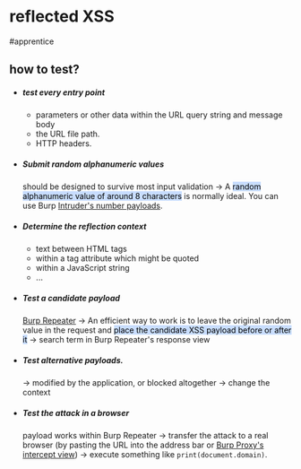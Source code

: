 # reflected XSS

#apprentice 
## how to test?
- ##### test every entry point 
  - parameters or other data within the URL query string and message body
  - the URL file path.
  - HTTP headers.
- ##### Submit random alphanumeric values
  should be designed to survive most input validation -> A <mark style="background: #ADCCFFA6;">random alphanumeric value of around 8 characters</mark> is normally ideal. You can use Burp [Intruder's number payloads](https://portswigger.net/burp/documentation/desktop/tools/intruder/payloads/types#numbers).
- ##### Determine the reflection context
   - text between HTML tags
   - within a tag attribute which might be quoted
   - within a JavaScript string
   - ...
- ##### Test a candidate payload
  [Burp Repeater](https://portswigger.net/burp/documentation/desktop/tools/repeater) -> An efficient way to work is to leave the original random value in the request and <mark style="background: #ADCCFFA6;">place the candidate XSS payload before or after it</mark> -> search term in Burp Repeater's response view
- #####  Test alternative payloads.
   -> modified by the application, or blocked altogether -> change the context
- #####  Test the attack in a browser
   payload works within Burp Repeater -> transfer the attack to a real browser (by pasting the URL into the address bar or [Burp Proxy's intercept view](https://portswigger.net/burp/documentation/desktop/tools/proxy/intercept-messages)) -> execute something like `print(document.domain)`.